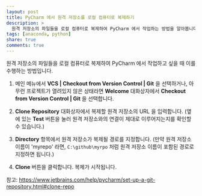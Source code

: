 ```yaml
---
layout: post
title: PyCharm 에서 원격 저장소를 로컬 컴퓨터로 복제하기 
description: >
  원격 저장소의 파일들을 로컬 컴퓨터로 복제하여 PyCharm 에서 작업하는 방법을 알아봅니다.
tags: [anaconda, python]
share: true
comments: true
---
```


원격 저장소의 파일들을 로컬 컴퓨터로 복제하여 PyCharm 에서 작업하고 싶을 때 이를 수행하는 방법입니다.

1. 메인 메뉴에서 **VCS | Checkout from Version Control | Git** 을 선택하거나, 아무런 프로젝트가 열려있지 않은 상태라면
   **Welcome** 대화상자에서 **Checkout from Version Control | Git** 을 선택합니다.

2. **Clone Repository** 대화상자에서 복제할 원격 저장소의 URL 을 입력합니다.
   (옆에 있는 **Test** 버튼을 눌러 원격 저장소와의 연결이 제대로 이루어지는지를 확인할 수 있습니다.)

3. **Directory** 항목에서 원격 저장소가 복제될 경로를 지정합니다.
   (만약 원격 저장소 이름이 'myrepo' 라면, `C:\github\myrpo` 처럼 원격 저장소 이름이 포함된 경로로 지정하면 됩니다.)

4. **Clone** 버튼을 클릭합니다. 복제가 시작됩니다.

참고: https://www.jetbrains.com/help/pycharm/set-up-a-git-repository.html#clone-repo
